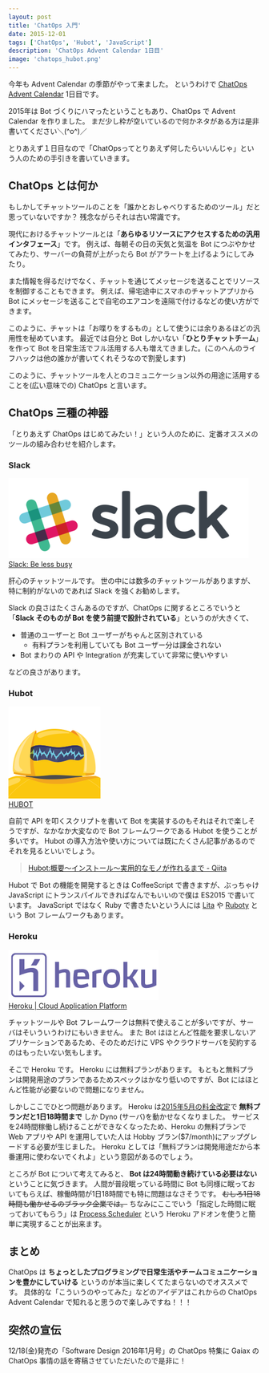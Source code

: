 ```yaml
---
layout: post
title: 'ChatOps 入門'
date: 2015-12-01
tags: ['ChatOps', 'Hubot', 'JavaScript']
description: 'ChatOps Advent Calendar 1日目'
image: 'chatops_hubot.png'
---
```


今年も Advent Calendar の季節がやって来ました。
というわけで [ChatOps Advent Calendar](http://qiita.com/advent-calendar/2015/chatops) 1日目です。

2015年は Bot づくりにハマったということもあり、ChatOps で Advent Calendar を作りました。
まだ少し枠が空いているので何かネタがある方は是非書いてください＼(^o^)／

とりあえず１日目なので「ChatOpsってとりあえず何したらいいんじゃ」という人のための手引きを書いていきます。

## ChatOps とは何か
もしかしてチャットツールのことを「誰かとおしゃべりするためのツール」だと思っていないですか？
残念ながらそれは古い常識です。

現代におけるチャットツールとは「**あらゆるリソースにアクセスするための汎用インタフェース**」です。
例えば、毎朝その日の天気と気温を Bot につぶやかせてみたり、サーバーの負荷が上がったら Bot がアラートを上げるようにしてみたり。

また情報を得るだけでなく、チャットを通じてメッセージを送ることでリソースを制御することもできます。
例えば、帰宅途中にスマホのチャットアプリから Bot にメッセージを送ることで自宅のエアコンを遠隔で付けるなどの使い方ができます。

このように、チャットは「お喋りをするもの」として使うには余りあるほどの汎用性を秘めています。
最近では自分と Bot しかいない「**ひとりチャットチーム**」を作って Bot を日常生活でフル活用する人も増えてきました。(このへんのライフハックは他の誰かが書いてくれそうなので割愛します)

このように、チャットツールを人とのコミュニケーション以外の用途に活用することを(広い意味での) ChatOps と言います。

## ChatOps 三種の神器
「とりあえず ChatOps はじめてみたい！」という人のために、定番オススメのツールの組み合わせを紹介します。

### Slack
![Slack](/images/chatops_slack.png)  
[Slack: Be less busy](https://slack.com/)

肝心のチャットツールです。
世の中には数多のチャットツールがありますが、特に制約がないのであれば Slack を強くお勧めします。

Slack の良さはたくさんあるのですが、ChatOps に関するところでいうと「**Slack そのものが Bot を使う前提で設計されている**」というのが大きくて、

- 普通のユーザーと Bot ユーザーがちゃんと区別されている
  - 有料プランを利用していても Bot ユーザー分は課金されない
- Bot まわりの API や Integration が充実していて非常に使いやすい

などの良さがあります。

### Hubot
![Hubot](/images/chatops_hubot.png)  
[HUBOT](https://hubot.github.com/)

自前で API を叩くスクリプトを書いて Bot を実装するのもそれはそれで楽しそうですが、なかなか大変なので Bot フレームワークである Hubot を使うことが多いです。
Hubot の導入方法や使い方については既にたくさん記事があるのでそれを見るといいでしょう。

> [Hubot:概要〜インストール〜実用的なモノが作れるまで - Qiita](http://qiita.com/Kta-M/items/d7e0f371e40b4cefc38a)

Hubot で Bot の機能を開発するときは CoffeeScript で書きますが、ぶっちゃけ JavaScript にトランスパイルできればなんでもいいので僕は ES2015 で書いています。
JavaScript ではなく Ruby で書きたいという人には [Lita](https://www.lita.io/) や [Ruboty](https://github.com/r7kamura/ruboty) という Bot フレームワークもあります。

### Heroku
![Heroku](/images/chatops_heroku.png)  
[Heroku | Cloud Application Platform](https://www.heroku.com/)

チャットツールや Bot フレームワークは無料で使えることが多いですが、サーバはそいういうわけにもいきません。
また Bot はほとんど性能を要求しないアプリケーションであるため、そのためだけに VPS やクラウドサーバを契約するのはもったいない気もします。

そこで Heroku です。
Heroku には無料プランがあります。
もともと無料プランは開発用途のプランであるためスペックはかなり低いのですが、Bot にはほとんど性能が必要ないので問題になりません。

しかしここでひとつ問題があります。
Heroku は[2015年5月の料金改定](https://blog.heroku.com/archives/2015/6/15/dynos-pricing-ga)で **無料プランだと1日18時間まで** しか Dyno (サーバ)を動かせなくなりました。
サービスを24時間稼働し続けることができなくなったため、Heroku の無料プランで Web アプリや API を運用していた人は Hobby プラン($7/month)にアップグレードする必要が生じました。
Heroku としては「無料プランは開発用途だから本番運用に使わないでくれよ」という意図があるのでしょう。

ところが Bot について考えてみると、 **Bot は24時間動き続けている必要はない** ということに気づきます。
人間が普段眠っている時間に Bot も同様に眠っておいてもらえば、稼働時間が1日18時間でも特に問題はなさそうです。
<del>むしろ1日18時間も働かせるのブラック企業では。</del>
ちなみにここでいう「指定した時間に眠っておいてもらう」は [Process Scheduler](https://elements.heroku.com/addons/process-scheduler) という Heroku アドオンを使うと簡単に実現することが出来ます。

## まとめ
ChatOps は **ちょっとしたプログラミングで日常生活やチームコミュニケーションを豊かにしていける** というのが本当に楽しくてたまらないのでオススメです。
具体的な「こういうのやってみた」などのアイデアはこれからの ChatOps Advent Calendar で知れると思うので楽しみですね！！！

## 突然の宣伝
12/18(金)発売の「Software Design 2016年1月号」の ChatOps 特集に Gaiax の ChatOps 事情の話を寄稿させていただいたので是非に！
